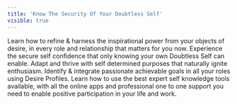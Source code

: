 ```yaml
---
title: 'Know The Security Of Your Doubtless Self'
visible: true
---
```


Learn how to refine & harness the inspirational power from your objects of desire, in every role and relationship that matters for you now. Experience the secure self confidence that only knowing your own Doubtless Self can enable. Adapt and thrive with self determined purposes that naturally ignite enthusiasm. Identify & integrate passionate achievable goals in all your roles using Desire Profiles. Learn how to use the best expert self knowledge tools available, with all the online apps and professional one to one support you need to enable positive participation in your life and work.